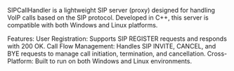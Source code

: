 SIPCallHandler is a lightweight SIP server (proxy) designed for handling VoIP calls based on the SIP protocol. Developed in C++, this server is compatible with both Windows and Linux platforms.

Features:
User Registration: Supports SIP REGISTER requests and responds with 200 OK.
Call Flow Management: Handles SIP INVITE, CANCEL, and BYE requests to manage call initiation, termination, and cancellation.
Cross-Platform: Built to run on both Windows and Linux environments.

